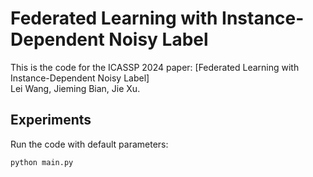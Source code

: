 # Federated Learning with Instance-Dependent Noisy Label

This is the code for the ICASSP 2024 paper:
[Federated Learning with Instance-Dependent Noisy Label]     
Lei Wang, Jieming Bian, Jie Xu.

## Experiments
Run the code with default parameters:
```bash
python main.py
```
